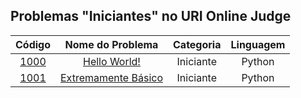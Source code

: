 ## Problemas "Iniciantes" no URI Online Judge

Código | Nome do Problema | Categoria | Linguagem
|     :---:      |     :---:      |     :---:      |     :---:      |  
[1000](https://github.com/Alexandre-Ribeiro26/URI_competition_programming/blob/main/Beginner/1000.py) | [Hello World!](https://www.urionlinejudge.com.br/judge/pt/problems/view/1000) | Iniciante | Python
[1001](https://github.com/Alexandre-Ribeiro26/URI_competition_programming/blob/main/Beginner/1001.py) | [Extremamente Básico](https://www.urionlinejudge.com.br/judge/pt/problems/view/1001) | Iniciante | Python
